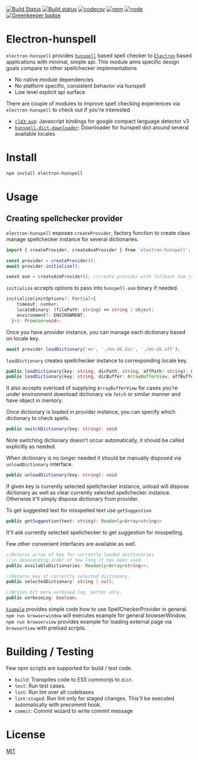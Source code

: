 [![Build Status](https://travis-ci.org/kwonoj/electron-hunspell.svg?branch=feat-interfaces)](https://travis-ci.org/kwonoj/electron-hunspell)
[![Build status](https://ci.appveyor.com/api/projects/status/2gof7lckercaa37f?svg=true)](https://ci.appveyor.com/project/kwonoj/electron-hunspell)
[![codecov](https://codecov.io/gh/kwonoj/electron-hunspell/branch/master/graph/badge.svg)](https://codecov.io/gh/kwonoj/electron-hunspell)
[![npm](https://img.shields.io/npm/v/electron-hunspell.svg)](https://www.npmjs.com/package/electron-hunspell)
[![node](https://img.shields.io/badge/node-=>4.0-blue.svg?style=flat)](https://www.npmjs.com/package/electron-hunspell)
[![Greenkeeper badge](https://badges.greenkeeper.io/kwonoj/electron-hunspell.svg)](https://greenkeeper.io/)

# Electron-hunspell

`electron-hunspell` provides [`hunspell`](https://github.com/hunspell/hunspell) based spell checker to [`Electron`](https://electron.atom.io/) based applications with minimal, simple api. This module aims specific design goals compare to other spellchecker implementations

- No native module dependencies
- No platform specific, consistent behavior via hunspell
- Low level explicit api surface

There are couple of modules to improve spell checking experiences via `electron-hunspell` to check out if you're interested

- [`cld3-asm`](https://github.com/kwonoj/cld3-asm): Javascript bindings for google compact language detector v3
- [`hunspell-dict-downloader`](https://github.com/kwonoj/hunspell-dict-downloader): Downloader for hunspell dict around several available locales

# Install

```sh
npm install electron-hunspell
```

# Usage

## Creating spellchecker provider

`electron-hunspell` exposes `createProvider`, factory function to create class manage spellchecker instance for several dictionaries.

```typescript
import { createProvider, createAsmProvider } from 'electron-hunspell';

const provider = createProvider();
await provider.initialize();

const asm = createAsmProvider(); //create provider with fallback asm.js binary
```

`initialize` accepts options to pass into `hunspell-asm` binary if needed.

```typescript
initialize(initOptions?: Partial<{
    timeout: number;
    locateBinary: (filePath: string) => string | object;
    environment?: ENVIRONMENT;
  }>): Promise<void>;
```

Once you have provider instance, you can manage each dictionary based on locale key.

```typescript
await provider.loadDictionary('en', './en-US.dic', './en-US.aff');
```

`loadDictionary` creates spellchecker instance to corresponding locale key.

```typescript
public loadDictionary(key: string, dicPath: string, affPath: string): Promise<void>;
public loadDictionary(key: string, dicBuffer: ArrayBufferView, affBuffer: ArrayBufferView): Promise<void>;
```

It also accepts overload of supplying `ArrayBufferView` for cases you're under environment download dictionary via `fetch` or similar manner and have object in memory.

Once dictionary is loaded in provider instance, you can specify which dictionary to check spells.

```typescript
public switchDictionary(key: string): void
```

Note switching dictionary doesn't occur automatically, it should be called explicitly as needed.

When dictionary is no longer needed it should be manually disposed via `unloadDictionary` interface.

```typescript
public unloadDictionary(key: string): void
```

If given key is currently selected spellchecker instance, unload will dispose dictionary as well as clear currently selected spellchecker instance. Otherwise it'll simply dispose dictionary from provider.

To get suggested text for misspelled text use `getSuggestion`

```typescript
public getSuggestion(text: string): Readonly<Array<string>>
```

It'll ask currently selected spellchecker to get suggestion for misspelling.

Few other convenient interfaces are available as well.

```typescript
//Returns array of key for currently loaded dictionaries
//in desecending order of how long it has been used.
public availableDictionaries: Readonly<Array<string>>;

//Returns key of currently selected dictionary.
public selectedDictionary: string | null;

//Writes bit more verbosed log. Setter only.
public verboseLog: boolean;
```

[`Example`](https://github.com/kwonoj/electron-hunspell/tree/master/example) provides simple code how to use SpellCheckerProvider in general. `npm run browserwindow` will executes example for general browserWindow, `npm run browserview` provides example for loading external page via `browserView` with preload scripts.

# Building / Testing

Few npm scripts are supported for build / test code.

- `build`: Transpiles code to ES5 commonjs to `dist`.
- `test`: Run test cases.
- `lint`: Run lint over all codebases
- `lint:staged`: Run lint only for staged changes. This'll be executed automatically with precommit hook.
- `commit`: Commit wizard to write commit message

# License

[MIT](https://github.com/kwonoj/electron-hunspell/blob/master/LICENSE)